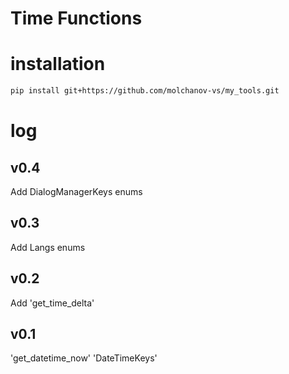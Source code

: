 # Time Functions

# installation
```bash
pip install git+https://github.com/molchanov-vs/my_tools.git
```

# log

## v0.4

Add DialogManagerKeys enums

## v0.3

Add Langs enums

## v0.2

Add 'get_time_delta'

## v0.1

'get_datetime_now'
'DateTimeKeys'